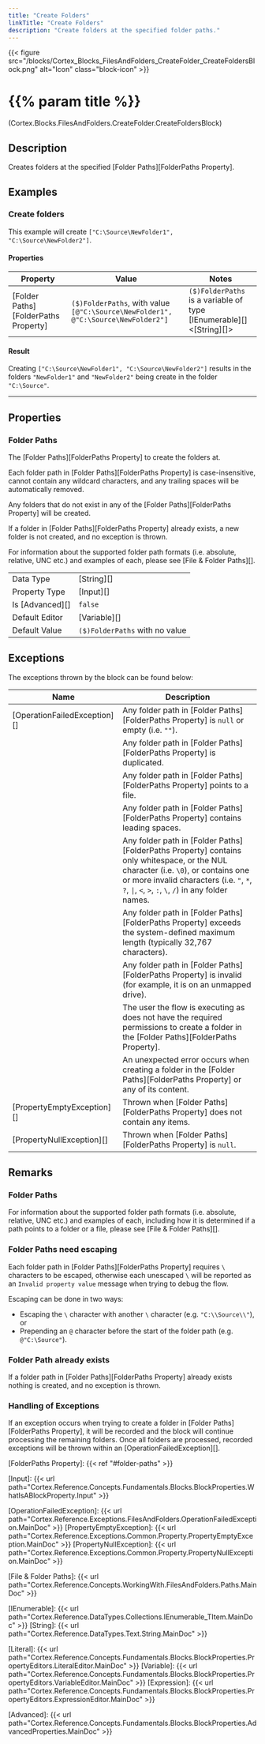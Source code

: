```yaml
---
title: "Create Folders"
linkTitle: "Create Folders"
description: "Create folders at the specified folder paths."
---
```


{{< figure src="/blocks/Cortex_Blocks_FilesAndFolders_CreateFolder_CreateFoldersBlock.png" alt="Icon" class="block-icon" >}}

# {{% param title %}}

<p class="namespace">(Cortex.Blocks.FilesAndFolders.CreateFolder.CreateFoldersBlock)</p>

## Description

Creates folders at the specified [Folder Paths][FolderPaths Property].

## Examples

### Create folders

This example will create `["C:\Source\NewFolder1", "C:\Source\NewFolder2"]`.

#### Properties

| Property           | Value                     | Notes                                    |
|--------------------|---------------------------|------------------------------------------|
| [Folder Paths][FolderPaths Property] | `($)FolderPaths`, with value `[@"C:\Source\NewFolder1", @"C:\Source\NewFolder2"]` | `($)FolderPaths` is a variable of type [IEnumerable][]&lt;[String][]&gt; |

#### Result

Creating `["C:\Source\NewFolder1", "C:\Source\NewFolder2"]` results in the folders `"NewFolder1"` and `"NewFolder2"` being create in the folder `"C:\Source"`.

***

## Properties

### Folder Paths

The [Folder Paths][FolderPaths Property] to create the folders at.

Each folder path in [Folder Paths][FolderPaths Property] is case-insensitive, cannot contain any wildcard characters, and any trailing spaces will be automatically removed.

Any folders that do not exist in any of the [Folder Paths][FolderPaths Property] will be created.

If a folder in [Folder Paths][FolderPaths Property] already exists, a new folder is not created, and no exception is thrown.

For information about the supported folder path formats (i.e. absolute, relative, UNC etc.) and examples of each, please see [File & Folder Paths][].

| | |
|--------------------|---------------------------|
| Data Type | [String][] |
| Property Type | [Input][] |
| Is [Advanced][] | `false` |
| Default Editor | [Variable][] |
| Default Value | `($)FolderPaths` with no value |

## Exceptions

The exceptions thrown by the block can be found below:

| Name     | Description |
|----------|----------|
| [OperationFailedException][] | Any folder path in [Folder Paths][FolderPaths Property] is `null` or empty (i.e. `""`). |
|                              | Any folder path in [Folder Paths][FolderPaths Property] is duplicated. |
|                              | Any folder path in [Folder Paths][FolderPaths Property] points to a file. |
|                              | Any folder path in [Folder Paths][FolderPaths Property] contains leading spaces. |
|                              | Any folder path in [Folder Paths][FolderPaths Property] contains only whitespace, or the NUL character (i.e. `\0`), or contains one or more invalid characters (i.e. `"`, `*`, `?`, `\|`, `<`, `>`, `:`, `\`, `/`) in any folder names. |
|                              | Any folder path in [Folder Paths][FolderPaths Property] exceeds the system-defined maximum length (typically 32,767 characters). |
|                              | Any folder path in [Folder Paths][FolderPaths Property] is invalid (for example, it is on an unmapped drive). |
|                              | The user the flow is executing as does not have the required permissions to create a folder in the [Folder Paths][FolderPaths Property]. |
|                              | An unexpected error occurs when creating a folder in the [Folder Paths][FolderPaths Property] or any of its content. |
| [PropertyEmptyException][]   | Thrown when [Folder Paths][FolderPaths Property] does not contain any items. | |
| [PropertyNullException][]    | Thrown when [Folder Paths][FolderPaths Property] is `null`. |

## Remarks

### Folder Paths

For information about the supported folder path formats (i.e. absolute, relative, UNC etc.) and examples of each, including how it is determined if a path points to a folder or a file, please see [File & Folder Paths][].

### Folder Paths need escaping

Each folder path in [Folder Paths][FolderPaths Property] requires `\` characters to be escaped, otherwise each unescaped `\` will be reported as an `Invalid property value` message when trying to debug the flow.

Escaping can be done in two ways:

* Escaping the `\` character with another `\` character (e.g. `"C:\\Source\\"`), or
* Prepending an `@` character before the start of the folder path (e.g. `@"C:\Source"`).

### Folder Path already exists

If a folder path in [Folder Paths][FolderPaths Property] already exists nothing is created, and no exception is thrown.

### Handling of Exceptions

If an exception occurs when trying to create a folder in [Folder Paths][FolderPaths Property], it will be recorded and the block will continue processing the remaining folders. Once all folders are processed, recorded exceptions will be thrown within an [OperationFailedException][].

[FolderPaths Property]: {{< ref "#folder-paths" >}}

[Input]: {{< url path="Cortex.Reference.Concepts.Fundamentals.Blocks.BlockProperties.WhatIsABlockProperty.Input" >}}

[OperationFailedException]: {{< url path="Cortex.Reference.Exceptions.FilesAndFolders.OperationFailedException.MainDoc" >}}
[PropertyEmptyException]: {{< url path="Cortex.Reference.Exceptions.Common.Property.PropertyEmptyException.MainDoc" >}}
[PropertyNullException]: {{< url path="Cortex.Reference.Exceptions.Common.Property.PropertyNullException.MainDoc" >}}

[File & Folder Paths]: {{< url path="Cortex.Reference.Concepts.WorkingWith.FilesAndFolders.Paths.MainDoc" >}}

[IEnumerable]: {{< url path="Cortex.Reference.DataTypes.Collections.IEnumerable_TItem.MainDoc" >}}
[String]: {{< url path="Cortex.Reference.DataTypes.Text.String.MainDoc" >}}

[Literal]: {{< url path="Cortex.Reference.Concepts.Fundamentals.Blocks.BlockProperties.PropertyEditors.LiteralEditor.MainDoc" >}}
[Variable]: {{< url path="Cortex.Reference.Concepts.Fundamentals.Blocks.BlockProperties.PropertyEditors.VariableEditor.MainDoc" >}}
[Expression]: {{< url path="Cortex.Reference.Concepts.Fundamentals.Blocks.BlockProperties.PropertyEditors.ExpressionEditor.MainDoc" >}}

[Advanced]: {{< url path="Cortex.Reference.Concepts.Fundamentals.Blocks.BlockProperties.AdvancedProperties.MainDoc" >}}
